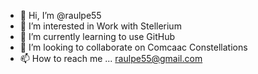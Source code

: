 - 👋 Hi, I’m @raulpe55
- 👀 I’m interested in Work with Stellerium
- 🌱 I’m currently learning to use GitHub
- 💞️ I’m looking to collaborate on Comcaac Constellations
- 📫 How to reach me ... raulpe55@gmail.com

<!---
raulpe55/raulpe55 is a ✨ special ✨ repository because its `README.md` (this file) appears on your GitHub profile.
You can click the Preview link to take a look at your changes.
--->
